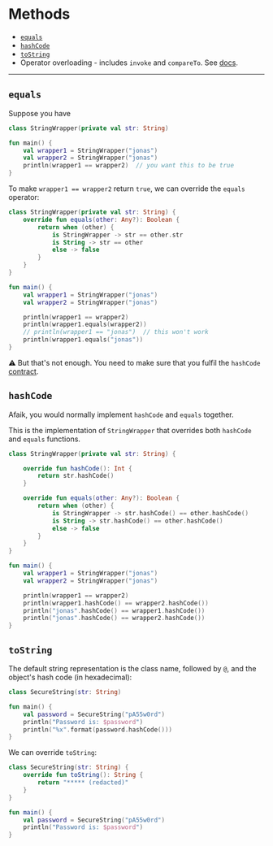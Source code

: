 # Methods

* [`equals`](#equals)
* [`hashCode`](#hashcode)
* [`toString`](#tostring)
* Operator overloading - includes `invoke` and `compareTo`. See [docs](https://kotlinlang.org/docs/operator-overloading.html).

---

## `equals`

Suppose you have

```kotlin
class StringWrapper(private val str: String)

fun main() {
    val wrapper1 = StringWrapper("jonas")
    val wrapper2 = StringWrapper("jonas")
    println(wrapper1 == wrapper2)  // you want this to be true
}
```

To make `wrapper1 == wrapper2` return `true`, we can override the `equals` operator:

```kotlin
class StringWrapper(private val str: String) {
    override fun equals(other: Any?): Boolean {
        return when (other) {
            is StringWrapper -> str == other.str
            is String -> str == other
            else -> false
        }
    }
}

fun main() {
    val wrapper1 = StringWrapper("jonas")
    val wrapper2 = StringWrapper("jonas")

    println(wrapper1 == wrapper2)
    println(wrapper1.equals(wrapper2))
    // println(wrapper1 == "jonas")  // this won't work
    println(wrapper1.equals("jonas"))
}
```

⚠️ But that's not enough. You need to make sure that you fulfil the `hashCode` [contract](https://kotlinlang.org/api/latest/jvm/stdlib/kotlin/-any/hash-code.html).

## `hashCode`

Afaik, you would normally implement `hashCode` and `equals` together.

This is the implementation of `StringWrapper` that overrides both `hashCode` and `equals` functions.

```kotlin
class StringWrapper(private val str: String) {

    override fun hashCode(): Int {
        return str.hashCode()
    }

    override fun equals(other: Any?): Boolean {
        return when (other) {
            is StringWrapper -> str.hashCode() == other.hashCode()
            is String -> str.hashCode() == other.hashCode()
            else -> false
        }
    }
}

fun main() {
    val wrapper1 = StringWrapper("jonas")
    val wrapper2 = StringWrapper("jonas")

    println(wrapper1 == wrapper2)
    println(wrapper1.hashCode() == wrapper2.hashCode())
    println("jonas".hashCode() == wrapper1.hashCode())
    println("jonas".hashCode() == wrapper2.hashCode())
}
```

## `toString`

The default string representation is the class name, followed by `@`, and the object's hash code (in hexadecimal):

```kotlin
class SecureString(str: String)

fun main() {
    val password = SecureString("pA55w0rd")
    println("Password is: $password")
    println("%x".format(password.hashCode()))
}
```

We can override `toString`:

```kotlin
class SecureString(str: String) {
    override fun toString(): String {
        return "***** (redacted)"
    }
}

fun main() {
    val password = SecureString("pA55w0rd")
    println("Password is: $password")
}
```
